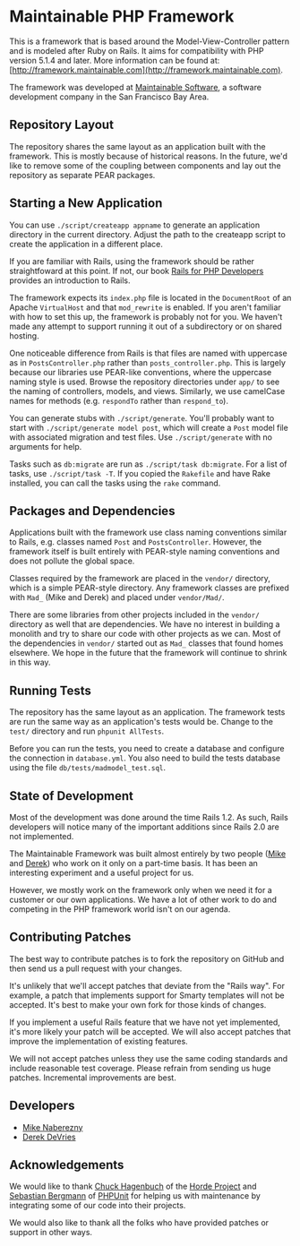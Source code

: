 Maintainable PHP Framework
==========================

This is a framework that is based around the Model-View-Controller 
pattern and is modeled after Ruby on Rails.  It aims for compatibility 
with PHP version 5.1.4 and later.  More information can be found at: 
[http://framework.maintainable.com](http://framework.maintainable.com).

The framework was developed at 
[Maintainable Software](http://maintainable.com), a software development
company in the San Francisco Bay Area.


Repository Layout
-----------------

The repository shares the same layout as an application built with the
framework.  This is mostly because of historical reasons.  In the
future, we'd like to remove some of the coupling between components
and lay out the repository as separate PEAR packages.  


Starting a New Application
--------------------------

You can use `./script/createapp appname` to generate an application 
directory in the current directory. Adjust the path to the createapp 
script to create the application in a different place.    
                            
If you are familiar with Rails, using the framework should be rather
straightfoward at this point.  If not, our book 
[Rails for PHP Developers](http://railsforphp.com) provides an 
introduction to Rails.

The framework expects its `index.php` file is located in the `DocumentRoot` of
an Apache `VirtualHost` and that `mod_rewrite` is enabled.  If you aren't familiar
with how to set this up, the framework is probably not for you.  We haven't 
made any attempt to support running it out of a subdirectory or on shared hosting.  

One noticeable difference from Rails is that files are named with uppercase
as in `PostsController.php` rather than `posts_controller.php`.  This is
largely because our libraries use PEAR-like conventions, where the uppercase
naming style is used.  Browse the repository directories under `app/` to see
the naming of controllers, models, and views.  Similarly, we use camelCase
names for methods (e.g. `respondTo` rather than `respond_to`).

You can generate stubs with `./script/generate`.  You'll probably want to
start with `./script/generate model post`, which will create a `Post` model
file with associated migration and test files.  Use `./script/generate`
with no arguments for help.

Tasks such as `db:migrate` are run as `./script/task db:migrate`.  For a
list of tasks, use `./script/task -T`.  If you copied the `Rakefile` and have
Rake installed, you can call the tasks using the `rake` command.


Packages and Dependencies
-------------------------

Applications built with the framework use class naming conventions similar to
Rails, e.g. classes named `Post` and `PostsController`.  However, the
framework itself is built entirely with PEAR-style naming conventions and
does not pollute the global space.
                                   
Classes required by the framework are placed in the `vendor/` directory,
which is a simple PEAR-style directory.  Any framework classes are
prefixed with `Mad_` (Mike and Derek) and placed under `vendor/Mad/`.

There are some libraries from other projects included in the `vendor/`
directory as well that are dependencies.  We have no interest in building
a monolith and try to share our code with other projects as we can.  Most
of the dependencies in `vendor/` started out as `Mad_` classes that found
homes elsewhere.  We hope in the future that the framework will continue 
to shrink in this way.


Running Tests
-------------

The repository has the same layout as an application.  The framework tests 
are run the same way as an application's tests would be.  Change to the 
`test/` directory and run `phpunit AllTests`.

Before you can run the tests, you need to create a database and configure
the connection in `database.yml`.  You also need to build the tests database
using the file `db/tests/madmodel_test.sql`.


State of Development
--------------------

Most of the development was done around the time Rails 1.2.  As such, Rails 
developers will notice many of the important additions since Rails 2.0 
are not implemented.

The Maintainable Framework was built almost entirely by two people 
([Mike](http://github.com/mnaberez) and [Derek](http://github.com/devrieda)) 
who work on it only on a part-time basis.  It has been an interesting 
experiment and a useful project for us.

However, we mostly work on the framework only when we need it for a customer 
or our own applications.  We have a lot of other work to do and competing in 
the PHP framework world isn't on our agenda.


Contributing Patches
--------------------

The best way to contribute patches is to fork the repository on GitHub and
then send us a pull request with your changes.

It's unlikely that we'll accept patches that deviate from the "Rails way".
For example, a patch that implements support for Smarty templates will not 
be accepted.  It's best to make your own fork for those kinds of changes.

If you implement a useful Rails feature that we have not yet implemented, 
it's more likely your patch will be accepted.  We will also accept patches
that improve the implementation of existing features.

We will not accept patches unless they use the same coding standards and
include reasonable test coverage.  Please refrain from sending us huge 
patches.  Incremental improvements are best.


Developers
----------

* [Mike Naberezny](http://github.com/mnaberez)
* [Derek DeVries](http://github.com/devrieda)


Acknowledgements
----------------

We would like to thank [Chuck Hagenbuch](http://github.com/chuck) of the
[Horde Project](http://horde.org) and [Sebastian Bergmann](http://github.com/sebastianbergmann)
of [PHPUnit](http://phpunit.de) for helping us with maintenance by
integrating some of our code into their projects.

We would also like to thank all the folks who have provided patches 
or support in other ways.
